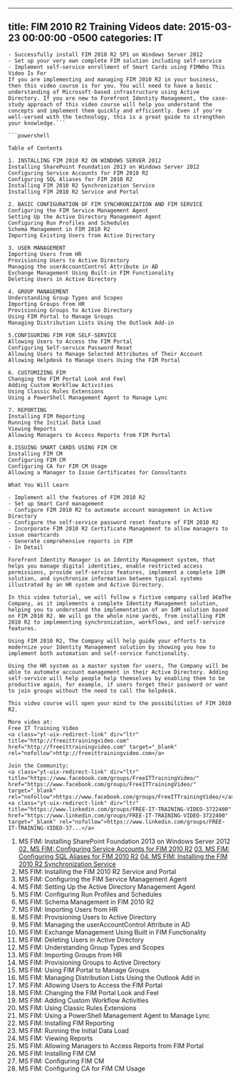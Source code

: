 ﻿---

title:  FIM 2010 R2 Training Videos
date:   2015-03-23 00:00:00 -0500
categories: IT
---







```powershellAbout This Video
- Successfully install FIM 2010 R2 SP1 on Windows Server 2012
- Set up your very own complete FIM solution including self-service
- Implement self-service enrollment of Smart Cards using FIMWho This Video Is For
If you are implementing and managing FIM 2010 R2 in your business, then this video course is for you. You will need to have a basic understanding of Microsoft-based infrastructure using Active Directory. If you are new to Forefront Identity Management, the case-study approach of this video course will help you understand the concepts and implement them quickly and efficiently. Even if you're well-versed with the technology, this is a great guide to strengthen your knowledge.```

```powershell

Table of Contents

1. INSTALLING FIM 2010 R2 ON WINDOWS SERVER 2012
Installing SharePoint Foundation 2013 on Windows Server 2012
Configuring Service Accounts for FIM 2010 R2
Configuring SQL Aliases for FIM 2010 R2
Installing FIM 2010 R2 Synchronization Service
Installing FIM 2010 R2 Service and Portal

2. BASIC CONFIGURATION OF FIM SYNCHRONIZATION AND FIM SERVICE
Configuring the FIM Service Management Agent
Setting Up the Active Directory Management Agent
Configuring Run Profiles and Schedules
Schema Management in FIM 2010 R2
Importing Existing Users from Active Directory

3. USER MANAGEMENT
Importing Users from HR
Provisioning Users to Active Directory
Managing the userAccountControl Attribute in AD
Exchange Management Using Built-in FIM Functionality
Deleting Users in Active Directory

4. GROUP MANAGEMENT
Understanding Group Types and Scopes
Importing Groups from HR
Provisioning Groups to Active Directory
Using FIM Portal to Manage Groups
Managing Distribution Lists Using the Outlook Add-in

5.CONFIGURING FIM FOR SELF-SERVICE
Allowing Users to Access the FIM Portal
Configuring Self-service Password Reset
Allowing Users to Manage Selected Attributes of Their Account
Allowing Helpdesk to Manage Users Using the FIM Portal

6. CUSTOMIZING FIM
Changing the FIM Portal Look and Feel
Adding Custom Workflow Activities
Using Classic Rules Extensions
Using a PowerShell Management Agent to Manage Lync

7. REPORTING
Installing FIM Reporting
Running the Initial Data Load
Viewing Reports
Allowing Managers to Access Reports from FIM Portal

8.ISSUING SMART CARDS USING FIM CM
Installing FIM CM
Configuring FIM CM
Configuring CA for FIM CM Usage
Allowing a Manager to Issue Certificates for Consultants

What You Will Learn

- Implement all the features of FIM 2010 R2
- Set up Smart Card management
- Configure FIM 2010 R2 to automate account management in Active Directory
- Configure the self-service password reset feature of FIM 2010 R2
- Incorporate FIM 2010 R2 Certificate Management to allow managers to issue smartcards
- Generate comprehensive reports in FIM
- In Detail

Forefront Identity Manager is an Identity Management system, that helps you manage digital identities, enable restricted access permissions, provide self-service features, implement a complete IdM solution, and synchronize information between typical systems illustrated by an HR system and Active Directory.

In this video tutorial, we will follow a fictive company called â€œThe Company, as it implements a complete Identity Management solution, helping you to understand the implementation of an IdM solution based on FIM 2010 R2. We will go the whole nine yards, from installing FIM 2010 R2 to implementing synchronization, workflows, and self-service features.

Using FIM 2010 R2, The Company will help guide your efforts to modernize your Identity Management solution by showing you how to implement both automation and self-service functionality.

Using the HR system as a master system for users, The Company will be able to automate account management in their Active Directory. Adding self-service will help people help themselves by enabling them to be productive again, for example, if users forget their password or want to join groups without the need to call the helpdesk.

This video course will open your mind to the possibilities of FIM 2010 R2.

More video at:
Free IT Training Video
<a class="yt-uix-redirect-link" dir="ltr" title="http://freeittrainingvideo.com" href="http://freeittrainingvideo.com" target="_blank" rel="nofollow">http://freeittrainingvideo.com</a>

Join the Community:
<a class="yt-uix-redirect-link" dir="ltr" title="https://www.facebook.com/groups/FreeITTrainingVideo/" href="https://www.facebook.com/groups/FreeITTrainingVideo/" target="_blank" rel="nofollow">https://www.facebook.com/groups/FreeITTrainingVideo/</a>
<a class="yt-uix-redirect-link" dir="ltr" title="https://www.linkedin.com/groups/FREE-IT-TRAINING-VIDEO-3722400" href="https://www.linkedin.com/groups/FREE-IT-TRAINING-VIDEO-3722400" target="_blank" rel="nofollow">https://www.linkedin.com/groups/FREE-IT-TRAINING-VIDEO-37...</a>

```
01. MS FIM: Installing SharePoint Foundation 2013 on Windows Server 2012
<a href="https://www.youtube.com/watch?v=692V2DPX_uA&amp;list=PLtgPDeBpcq2FpCk0LblB1W1-TYQEPxJno&amp;index=19" target="_blank">02. MS FIM: Configuring Service Accounts for FIM 2010 R2</a>
<a href="https://www.youtube.com/watch?v=cqbGeBvwEuY&amp;list=PLtgPDeBpcq2FpCk0LblB1W1-TYQEPxJno&amp;index=18" target="_blank">03. MS FIM: Configuring SQL Aliases for FIM 2010 R2</a>
<a href="https://www.youtube.com/watch?v=kCHMosfWIAI&amp;list=PLtgPDeBpcq2FpCk0LblB1W1-TYQEPxJno&amp;index=17" target="_blank">04. MS FIM: Installing the FIM 2010 R2 Synchronization Service</a>
05. MS FIM: Installing the FIM 2010 R2 Service and Portal
06. MS FIM: Configuring the FIM Service Management Agent
07. MS FIM: Setting Up the Active Directory Management Agent
08. MS FIM: Configuring Run Profiles and Schedules
09. MS FIM: Schema Management in FIM 2010 R2
10. MS FIM: Importing Users from HR
12. MS FIM: Provisioning Users to Active Directory
13. MS FIM: Managing the userAccountControl Attribute in AD
14. MS FIM: Exchange Management Using Built in FIM Functionality
15. MS FIM: Deleting Users in Active Directory
16. MS FIM: Understanding Group Types and Scopes
17. MS FIM: Importing Groups from HR
18. MS FIM: Provisioning Groups to Active Directory
19. MS FIM: Using FIM Portal to Manage Groups
20. MS FIM: Managing Distribution Lists Using the Outlook Add in
21. MS FIM: Allowing Users to Access the FIM Portal
25. MS FIM: Changing the FIM Portal Look and Feel
26. MS FIM: Adding Custom Workflow Activities
27. MS FIM: Using Classic Rules Extensions
28. MS FIM: Using a PowerShell Management Agent to Manage Lync
29. MS FIM: Installing FIM Reporting
30. MS FIM: Running the Initial Data Load
31. MS FIM: Viewing Reports
32. MS FIM: Allowing Managers to Access Reports from FIM Portal
33. MS FIM: Installing FIM CM
34. MS FIM: Configuring FIM CM
35. MS FIM: Configuring CA for FIM CM Usage


